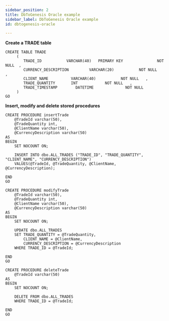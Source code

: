 ```yaml
---
sidebar_position: 2
title: DbToGenesis Oracle example
sidebar_label: DbToGenesis Oracle example
id: dbtogenesis-oracle

---
```

**Create a TRADE table**

    CREATE TABLE TRADE
         (
            TRADE_ID           VARCHAR(40)   PRIMARY KEY               NOT NULL  ,
            CURRENCY_DESCRIPTION         VARCHAR(20)           NOT NULL   ,
            CLIENT_NAME          VARCHAR(40)           NOT NULL   ,
            TRADE_QUANTITY       INT            NOT NULL   ,
            TRADE_TIMESTAMP        DATETIME              NOT NULL
         )
    GO

**Insert, modify and delete stored procedures**

    CREATE PROCEDURE insertTrade
    	@TradeId varchar(50),
        @TradeQuantity int,
        @ClientName varchar(50),
        @CurrencyDescription varchar(50)
    AS
    BEGIN
    	SET NOCOUNT ON;
    
    	INSERT INTO dbo.ALL_TRADES ("TRADE_ID", "TRADE_QUANTITY", "CLIENT_NAME", "CURRENCY_DESCRIPTION")
    	VALUES(@TradeId, @TradeQuantity, @ClientName, @CurrencyDescription);
    
    END
    GO
    
    CREATE PROCEDURE modifyTrade
    	@TradeId varchar(50),
        @TradeQuantity int,
        @ClientName varchar(50),
        @CurrencyDescription varchar(50)
    AS
    BEGIN
    	SET NOCOUNT ON;
    
    	UPDATE dbo.ALL_TRADES
    	SET TRADE_QUANTITY = @TradeQuantity,
    		CLIENT_NAME = @ClientName,
    		CURRENCY_DESCRIPTION = @CurrencyDescription
    	WHERE TRADE_ID = @TradeId;
    
    END
    GO
    
    CREATE PROCEDURE deleteTrade
    	@TradeId varchar(50)
    AS
    BEGIN
    	SET NOCOUNT ON;
    
    	DELETE FROM dbo.ALL_TRADES
    	WHERE TRADE_ID = @TradeId;
    
    END
    GO